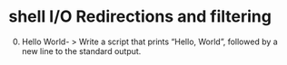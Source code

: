 # shell I/O Redirections and filtering
0. Hello World-  > Write a script that prints “Hello, World”, followed by a new line to the standard output.
